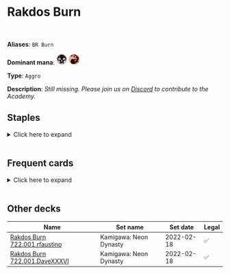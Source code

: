 <!-- This page is automatically generated by Myr: do not update it manually. Changes directly applied here will be lost. -->
# Rakdos Burn
<br/>

**Aliases**: `BR Burn`


**Dominant mana**: <img src="../resources/images/mana/B.png" width="25"/> <img src="../resources/images/mana/R.png" width="25"/>

**Type**: `Aggro`

**Description**: _Still missing. Please join us on [Discord](https://discord.gg/fYQbpjjkQ3) to contribute to the Academy._


## **Staples**

<details>
  <summary>Click here to expand</summary>
<a href="https://scryfall.com/card/soi/98/alms-of-the-vein"><img src="https://c1.scryfall.com/file/scryfall-cards/normal/front/7/9/79b80948-a3cd-4962-8fce-d58f2db7e68e.jpg?1576384334" width="210"/></a>
<a href="https://scryfall.com/card/ddk/57/bump-in-the-night"><img src="https://c1.scryfall.com/file/scryfall-cards/normal/front/3/2/320e394c-c8b1-42ad-91a5-6d57296f85ab.jpg?1592714563" width="210"/></a>
<a href="https://scryfall.com/card/c21/168/faithless-looting"><img src="https://c1.scryfall.com/file/scryfall-cards/normal/front/1/d/1d6e5cc9-bd48-41b6-ac20-5a3e38aecdc5.jpg?1617647725" width="210"/></a>
<a href="https://scryfall.com/card/c19/142/fiery-temper"><img src="https://c1.scryfall.com/file/scryfall-cards/normal/front/f/c/fc8282aa-5347-44c7-8397-609aed82bc8c.jpg?1568004398" width="210"/></a>
<a href="https://scryfall.com/card/jvc/55/fireblast"><img src="https://c1.scryfall.com/file/scryfall-cards/normal/front/5/1/51e839d8-2c62-46df-a6ca-3964f43b7e54.jpg?1611933944" width="210"/></a>
<a href="https://scryfall.com/card/mh2/226/fodder-tosser"><img src="https://c1.scryfall.com/file/scryfall-cards/normal/front/f/d/fd401525-b874-4af2-99a3-c2c83e22547e.jpg?1626099071" width="210"/></a>
<a href="https://scryfall.com/card/mh2/89/kitchen-imp"><img src="https://c1.scryfall.com/file/scryfall-cards/normal/front/8/3/836ae711-e62f-49ec-850e-d25f6fd2a4d4.jpg?1626095627" width="210"/></a>
<a href="https://scryfall.com/card/vow/136/vampires-kiss"><img src="https://c1.scryfall.com/file/scryfall-cards/normal/front/9/7/974bf8cc-4259-48cc-8e7f-1580bb010d3f.jpg?1643590522" width="210"/></a>
</details><br/>



## **Frequent cards**

<details>
  <summary>Click here to expand</summary>
<a href="https://scryfall.com/card/rtr/93/electrickery"><img src="https://c1.scryfall.com/file/scryfall-cards/normal/front/5/e/5ed81ee8-d5e4-4127-876e-9bff81f9c726.jpg?1562787062" width="210"/></a>
<a href="https://scryfall.com/card/ddp/60/forked-bolt"><img src="https://c1.scryfall.com/file/scryfall-cards/normal/front/3/6/364ed745-0dff-477a-a2c5-987639936337.jpg?1593095847" width="210"/></a>
<a href="https://scryfall.com/card/jmp/342/lightning-bolt"><img src="https://c1.scryfall.com/file/scryfall-cards/normal/front/c/e/ce711943-c1a1-43a0-8b89-8d169cfb8e06.jpg?1618695786" width="210"/></a>
<a href="https://scryfall.com/card/mh2/139/revolutionist"><img src="https://c1.scryfall.com/file/scryfall-cards/normal/front/b/b/bb8f3008-a3ba-4f73-afa6-ad81074b3196.jpg?1626096944" width="210"/></a>
<a href="https://scryfall.com/card/m21/165/thrill-of-possibility"><img src="https://c1.scryfall.com/file/scryfall-cards/normal/front/f/4/f4af156d-0fbf-4a4e-b0c1-db7e95be4903.jpg?1594736817" width="210"/></a>
<a href="https://scryfall.com/card/vma/143/tyrants-choice"><img src="https://c1.scryfall.com/file/scryfall-cards/normal/front/5/e/5ed37b1c-7377-40bd-ae98-7f5ce56156b1.jpg?1562914207" width="210"/></a>
<a href="https://scryfall.com/card/vow/182/voldaren-epicure"><img src="https://c1.scryfall.com/file/scryfall-cards/normal/front/a/e/ae154e64-f626-45fb-bd52-840c1c27b2d3.jpg?1643592109" width="210"/></a>
</details><br/>





## **Other decks**

| Name | Set name | Set date | Legal |
| -----| -------- | -------- | ----- |
| [Rakdos Burn 722.001.rfaustino](https://www.mtggoldfish.com/deck/4667114) | Kamigawa: Neon Dynasty | 2022-02-18 | ✅ |
| [Rakdos Burn 722.001.DaveXXXVI](https://www.mtggoldfish.com/deck/4667103) | Kamigawa: Neon Dynasty | 2022-02-18 | ✅ |





